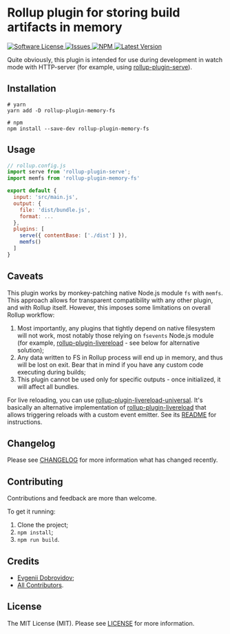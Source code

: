 # Rollup plugin for storing build artifacts in memory

<a href="LICENSE">
  <img src="https://img.shields.io/badge/license-MIT-brightgreen.svg" alt="Software License" />
</a>
<a href="https://github.com/mrnateriver/rollup-plugin-memory-fs/issues">
  <img src="https://img.shields.io/github/issues/mrnateriver/rollup-plugin-memory-fs.svg" alt="Issues" />
</a>
<a href="https://npmjs.org/package/rollup-plugin-memory-fs">
  <img src="https://img.shields.io/npm/v/rollup-plugin-memory-fs.svg?style=flat-squar" alt="NPM" />
</a>
<a href="https://github.com/mrnateriver/rollup-plugin-memory-fs/releases">
  <img src="https://img.shields.io/github/release/mrnateriver/rollup-plugin-memory-fs/all.svg" alt="Latest Version" />
</a>

Quite obviously, this plugin is intended for use during development in watch mode with HTTP-server (for example, using [rollup-plugin-serve](https://github.com/thgh/rollup-plugin-serve)).

## Installation
```
# yarn
yarn add -D rollup-plugin-memory-fs

# npm
npm install --save-dev rollup-plugin-memory-fs
```

## Usage
```js
// rollup.config.js
import serve from 'rollup-plugin-serve';
import memfs from 'rollup-plugin-memory-fs'

export default {
  input: 'src/main.js',
  output: {
    file: 'dist/bundle.js',
    format: ...
  },
  plugins: [
    serve({ contentBase: ['./dist'] }),
    memfs()
  ]
}
```

## Caveats

This plugin works by monkey-patching native Node.js module `fs` with `memfs`. This approach allows for transparent compatibility with any other plugin, and with Rollup itself. However, this imposes some limitations on overall Rollup workflow:
 1. Most importantly, any plugins that tightly depend on native filesystem will not work, most notably those relying on `fsevents` Node.js module (for example, [rollup-plugin-livereload](https://github.com/thgh/rollup-plugin-livereload) - see below for alternative solution);
 2. Any data written to FS in Rollup process will end up in memory, and thus will be lost on exit. Bear that in mind if you have any custom code executing during builds;
 3. This plugin cannot be used only for specific outputs - once initialized, it will affect all bundles.

For live reloading, you can use [rollup-plugin-livereload-universal](https://github.com/mrnateriver/rollup-plugin-livereload-universal). It's basically an alternative implementation of [rollup-plugin-livereload](https://github.com/thgh/rollup-plugin-livereload) that allows triggering reloads with a custom event emitter. See its [README](https://github.com/mrnateriver/rollup-plugin-livereload-universal#readme) for instructions.

## Changelog

Please see [CHANGELOG](CHANGELOG.md) for more information what has changed recently.

## Contributing

Contributions and feedback are more than welcome.

To get it running:
  1. Clone the project;
  2. `npm install`;
  3. `npm run build`.

## Credits

- [Evgenii Dobrovidov](https://github.com/mrnateriver);
- [All Contributors](https://github.com/mrnateriver/rollup-plugin-memory-fs/graphs/contributors).

## License

The MIT License (MIT). Please see [LICENSE](LICENSE.md) for more information.

